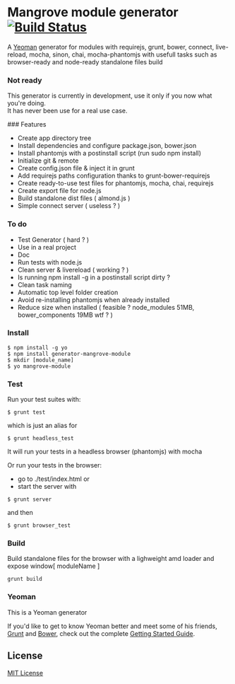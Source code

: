 # Mangrove module generator [![Build Status](https://secure.travis-ci.org/cagosta/generator-mangrove-module.png?branch=master)](https://travis-ci.org/cagosta/generator-mangrove-module)

A [Yeoman](http://yeoman.io) generator for modules with requirejs, grunt, bower, connect, live-reload, mocha, sinon, chai, mocha-phantomjs with usefull tasks such as browser-ready and node-ready standalone files build  


### Not ready 
This generator is currently in development, use it only if you now what you're doing.  
It has never been use for a real use case.  

### Features  
- Create app directory tree  
- Install dependencies and configure package.json, bower.json  
- Install phantomjs with a postinstall script (run sudo npm install)
- Initialize git & remote  
- Create config.json file & inject it in grunt  
- Add requirejs paths configuration thanks to grunt-bower-requirejs  
- Create ready-to-use test files for phantomjs, mocha, chai, requirejs  
- Create export file for node.js  
- Build standalone dist files ( almond.js )  
- Simple connect server ( useless ? )  

### To do
- Test Generator ( hard ? )  
- Use in a real project  
- Doc  
- Run tests with node.js  
- Clean server & livereload ( working ? )  
- Is running npm install -g in a postinstall script dirty ?  
- Clean task naming   
- Automatic top level folder creation  
- Avoid re-installing phantomjs when already installed  
- Reduce size when installed ( feasible ? node_modules 51MB, bower_components 19MB wtf ? )  


### Install  

```
$ npm install -g yo  
$ npm install generator-mangrove-module
$ mkdir [module_name] 
$ yo mangrove-module
```


### Test 

Run your test suites with:
```
$ grunt test 
```

which is just an alias for   
```
$ grunt headless_test
```
It will run your tests in a headless browser (phantomjs) with mocha

Or run your tests in the browser:  
- go to ./test/index.html 
or 
- start the server with  

```
$ grunt server
```

and then  

```
$ grunt browser_test
```

### Build 

Build standalone files for the browser with a lighweight amd loader and expose window[ moduleName ] 

```
grunt build 
```


### Yeoman  

This is a Yeoman generator  

If you'd like to get to know Yeoman better and meet some of his friends, [Grunt](http://gruntjs.com) and [Bower](http://bower.io), check out the complete [Getting Started Guide](https://github.com/yeoman/yeoman/wiki/Getting-Started).


## License

[MIT License](http://en.wikipedia.org/wiki/MIT_License)
